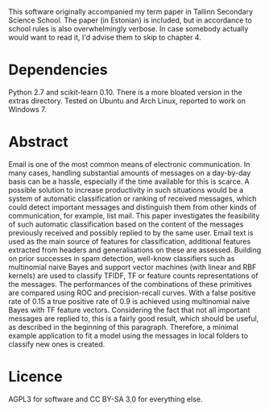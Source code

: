 This software originally accompanied my term paper in Tallinn Secondary Science
School. The paper (in Estonian) is included, but in accordance to school rules is also
overwhelmingly verbose. In case somebody actually would want to read it, I'd advise
them to skip to chapter 4.

# Dependencies
Python 2.7 and scikit-learn 0.10. There is a more bloated version in the extras
directory. Tested on Ubuntu and Arch Linux, reported to work on Windows 7.

# Abstract
Email is one of the most common means of electronic communication. In many
cases, handling substantial amounts of messages on a day-by-day basis can be a
hassle, especially if the time available for this is scarce. 
A possible solution to increase productivity in such situations would be a
system of automatic classification or ranking of received messages, which could
detect important messages and distinguish them from other kinds of
communication, for example, list mail. 
This paper investigates the feasibility of such automatic classification based
on the content of the messages previously received and possibly replied to by
the same user. Email text is used as the main source of features for
classification, additional features extracted from headers and generalisations
on these are assessed. Building on prior successes in spam detection, well-know
classifiers such as multinomial naive Bayes and support vector machines (with
linear and RBF kernels) are used to classify TFIDF, TF or feature counts
representations of the messages. The performances of the combinations of these
primitives are compared using ROC and precision-recall curves. With a false
positive rate of 0.15 a true positive rate of 0.9 is achieved using multinomial
naive Bayes with TF feature vectors. Considering the fact that not all important
messages are replied to, this is a fairly good result, which should be useful,
as described in the beginning of this paragraph. Therefore, a minimal example
application to fit a model using the messages in local folders to classify new
ones is created.

# Licence
AGPL3 for software and CC BY-SA 3.0 for everything else.
